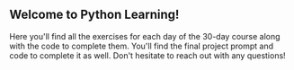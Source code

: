 ## Welcome to Python Learning!

Here you'll find all the exercises for each day of the 30-day course along with the code to complete them. You'll find the final project prompt and code to complete it as well. Don't hesitate to reach out with any questions!

